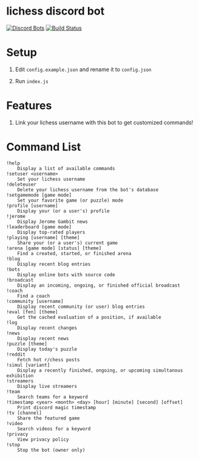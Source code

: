 # lichess discord bot
[![Discord Bots](https://discordbots.org/api/widget/status/842330057841049600.svg)](https://discordbots.org/bot/842330057841049600)
[![Build Status](https://github.com/ddugovic/lishogi-discord/workflows/Node.js%20CI/badge.svg)](https://github.com/ddugovic/lishogi-discord/actions?query=workflow%3A%22Node.js+CI%22)

# Setup

1. Edit `config.example.json` and rename it to `config.json`

2. Run `index.js`

# Features

1. Link your lichess username with this bot to get customized commands!

# Command List
```
!help
    Display a list of available commands
!setuser <username>
    Set your lichess username
!deleteuser
    Delete your lichess username from the bot's database
!setgamemode [game mode]
    Set your favorite game (or puzzle) mode
!profile [username]
    Display your (or a user's) profile
!jerome
    Display Jerome Gambit news
!leaderboard [game mode]
    Display top-rated players
!playing [username] [theme]
    Share your (or a user's) current game
!arena [game mode] [status] [theme]
    Find a created, started, or finished arena
!blog
    Display recent blog entries
!bots
    Display online bots with source code
!broadcast
    Display an incoming, ongoing, or finished official broadcast
!coach
    Find a coach
!community [username]
    Display recent community (or user) blog entries
!eval [fen] [theme]
    Get the cached evaluation of a position, if available
!log
    Display recent changes
!news
    Display recent news
!puzzle [theme]
    Display today's puzzle
!reddit
    Fetch hot r/chess posts
!simul [variant]
    Display a recently finished, ongoing, or upcoming simultanous exhibition
!streamers
    Display live streamers
!team
    Search teams for a keyword
!timestamp <year> <month> <day> [hour] [minute] [second] [offset]
    Print discord magic timestamp
!tv [channel]
    Share the featured game
!video
    Search videos for a keyword
!privacy
    View privacy policy
!stop
    Stop the bot (owner only)
```
